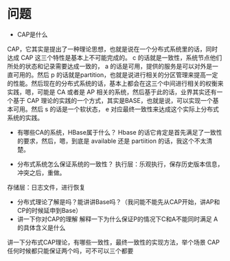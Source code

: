# 问题

* CAP是什么

CAP，它其实是提出了一种理论思想，也就是说在一个分布式系统里的话，同时达成 CAP 这三个特性是基本上不可能完成的。 c 的话就是一致性，系统节点他们所处的状态和记录需要达成一致的， a 的话是可用，提供的服务是可以对外是一直可用的。然后 p 的话就是partition，也就是说进行相关的分区管理来提高一定的性能。然后现在的分布式系统的话，基本上都会在这三个中间进行相关的权衡来实践，嗯，可能是 CA 或者是 AP 相关的系统，然后基于此的话，业界其实还有一个基于 CAP 理论的实践的一个方式，其实是BASE，也就是说，可以实现一个基本可用。然后 s 的话是一个软状态， e 对应最终一致性来达成这个实际上分布式系统的实践。

* 有哪些CA的系统，HBase属于什么？
Hbase 的话它肯定是首先满足了一致性的要求，然后，嗯，到底是 available 还是 partiition 的话，我这个不太清楚。

* 分布式系统怎么保证系统的一致性？
执行层：乐观执行，保存历史版本信息，冲突之后，重做。

存储层：日志文件，进行恢复


* 分布式理论了解是吗？能讲讲Base吗？（我问能不能先从CAP开始，讲AP和CP的时候延申到Base）
* 讲一下你对CAP的理解
解释一下为什么保证P的情况下C和A不能同时满足
A的具体含义是什么

讲一下分布式CAP理论，有哪些一致性，最终一致性的实现方法，举个场景
CAP任何时候都只能保证两个吗，可不可以三个都要